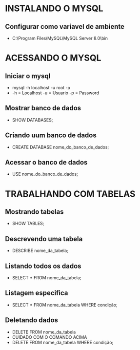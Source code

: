 # INSTALANDO O MYSQL
## Configurar como variavel de ambiente
* C:\Program Files\MySQL\MySQL Server 8.0\bin


# ACESSANDO O MYSQL
## Iniciar o mysql
* mysql -h localhost -u root -p
* -h = Localhost  -u = Usuario  -p = Password

## Mostrar banco de dados
* SHOW DATABASES;

## Criando uum banco de dados
* CREATE DATABASE nome_do_banco_de_dados;

## Acessar o banco de dados 
* USE nome_do_banco_de_dados;

# TRABALHANDO COM TABELAS

## Mostrando tabelas
* SHOW TABLES;

## Descrevendo uma tabela
* DESCRIBE nome_da_tabela;

## Listando todos os dados 
* SELECT * FROM nome_da_tabela;

## Listagem especifica
* SELECT * FROM nome_da_tabela WHERE condição;

## Deletando dados
* DELETE FROM nome_da_tabela 
* CUIDADO COM O COMANDO ACIMA
* DELETE FROM nome_da_tabela WHERE condição;